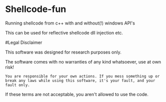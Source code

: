 # Shellcode-fun
Running shellcode from c++ with and without(!) windows API's

This can be used for reflective shellcode dll injection etc.

#Legal Disclaimer

This software was designed for research purposes only.

The software comes with no warranties of any kind whatsoever, use at own risk!

    You are responsible for your own actions. If you mess something up or break any laws while using this software, it's your fault, and your fault only.

If these terms are not acceptable, you aren't allowed to use the code.
